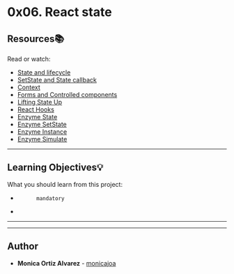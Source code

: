 # 0x06. React state

## Resources:books:
Read or watch:
* [State and lifecycle](https://intranet.hbtn.io/rltoken/73x5hG08XwbZ_tKwrLVsaQ)
* [SetState and State callback](https://intranet.hbtn.io/rltoken/leRP2NUTKuNQn9fjCkIIWQ)
* [Context](https://intranet.hbtn.io/rltoken/RY469Vj1ai43U1O_Bw2zww)
* [Forms and Controlled components](https://intranet.hbtn.io/rltoken/rJiNSBnvbLhet4FgyWxrkg)
* [Lifting State Up](https://intranet.hbtn.io/rltoken/lCiofK_nr9h_-bcST8x_Zg)
* [React Hooks](https://intranet.hbtn.io/rltoken/vFgst4GPjbIENWQaVC0R3Q)
* [Enzyme State](https://intranet.hbtn.io/rltoken/V4TxuKMySwnzrfPDtqrlDg)
* [Enzyme SetState](https://intranet.hbtn.io/rltoken/7DD2jihrJyavY-ReXXIz_w)
* [Enzyme Instance](https://intranet.hbtn.io/rltoken/5PP4QrClUCON8ivE83Wh7Q)
* [Enzyme Simulate](https://intranet.hbtn.io/rltoken/BLCWTFXnN8Oy4EBcLuIw8Q)

---
## Learning Objectives:bulb:
What you should learn from this project:


*           mandatory
*         

---
---

## Author
* **Monica Ortiz Alvarez** - [monicajoa](https://github.com/monicajoa)